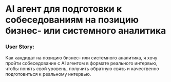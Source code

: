 # AI агент для подготовки к собеседованиям на позицию бизнес- или системного аналитика

### User Story: 
Как кандидат на позицию бизнес- или системного аналитика, я хочу пройти собеседование с AI агентом в формате реального интервью, чтобы понять свой уровень, получить обратную связь и качественно подготовиться к реальному интервью.
